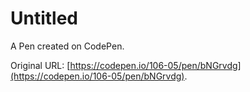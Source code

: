 # Untitled

A Pen created on CodePen.

Original URL: [https://codepen.io/106-05/pen/bNGrvdg](https://codepen.io/106-05/pen/bNGrvdg).

